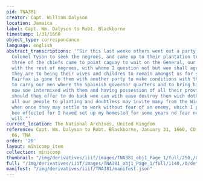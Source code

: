 ```yaml
---
pid: TNA381
creator: Capt. William Dalyson
location: Jamaica
label: Capt. Wm. Dalyson to Robt. Blackborne
timestamp: 1/31/1660
object_type: correspondance
language: english
abstract_transcriptions: '"Sir this last weeke others went out a party with lieutenant
  Colonel Tyson to seek the negroes, and came up to their plantation treated with,
  three of the chiefs came to point caguay to wait on the General, our party remainde
  with the rest of negroes, with whome I question not but wee shall agree very well,
  they are to being their wives and children to remain amongst us for security: major
  Fairfax is gone to them with another party to make conditions with them. they promised
  to carry our men where the Spainish governor quarters and to bring him in, wee are
  now soe intermixed with them and having possession of all their provisions that
  should they offer to do back wee can with ease destroy them wich doth much encouradge
  all our people to planting and doubtless may invite many from the Windward islands,
  when once they may settle to work without fear of an enemy, which I pray God may
  bee effected for I haved set up my homested for some years nd fear not but to gods
  will."'
current_location: The National Archives, United Kingdom
reference: Capt. Wm. Dalyson to Robt. Blackborne, January 31, 1660, CO 1/33, Doc.
  66, TNA
order: '20'
layout: minicomp_item
collection: minicomp
thumbnail: "/img/derivatives/iiif/images/TNA381_obj1_Page_1/full/250,/0/default.jpg"
full: "/img/derivatives/iiif/images/TNA381_obj1_Page_1/full/1140,/0/default.jpg"
manifest: "/img/derivatives/iiif/TNA381/manifest.json"
---
```

